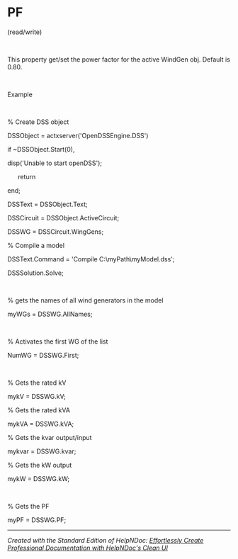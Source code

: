 # PF

(read/write)

&nbsp;

This property get/set the power factor for the active WindGen obj. Default is 0.80.

&nbsp;

Example

&nbsp;

% Create DSS object

DSSObject = actxserver('OpenDSSEngine.DSS')

if ~DSSObject.Start(0),

disp('Unable to start openDSS');

&nbsp; &nbsp; &nbsp; return

end;

DSSText = DSSObject.Text;

DSSCircuit = DSSObject.ActiveCircuit;

DSSWG = DSSCircuit.WingGens;

% Compile a model &nbsp; &nbsp; &nbsp; &nbsp;

DSSText.Command = 'Compile C:\\myPath\\myModel.dss';

DSSSolution.Solve;

&nbsp;

% gets the names of all wind generators in the model

myWGs = DSSWG.AllNames;

&nbsp;

% Activates the first WG of the list

NumWG = DSSWG.First;

&nbsp;

% Gets the rated kV

mykV = DSSWG.kV;

% Gets the rated kVA

mykVA = DSSWG.kVA;

% Gets the kvar output/input

mykvar = DSSWG.kvar;

% Gets the kW output

mykW = DSSWG.kW;

&nbsp;

% Gets the PF

myPF = DSSWG.PF;

***
_Created with the Standard Edition of HelpNDoc: [Effortlessly Create Professional Documentation with HelpNDoc's Clean UI](<https://www.helpndoc.com/feature-tour/stunning-user-interface/>)_
